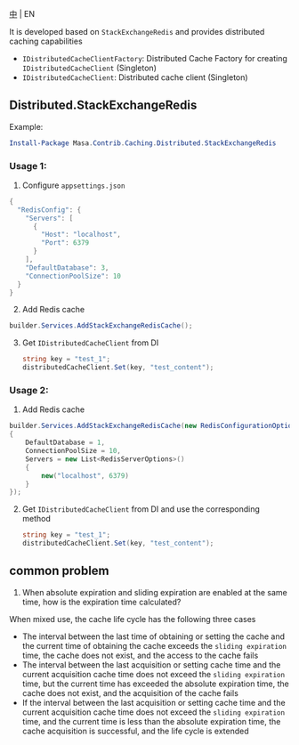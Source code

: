 [中](README.zh-CN.md) | EN

It is developed based on `StackExchangeRedis` and provides distributed caching capabilities

* `IDistributedCacheClientFactory`: Distributed Cache Factory for creating `IDistributedCacheClient` (Singleton)
* `IDistributedCacheClient`: Distributed cache client (Singleton)

## Distributed.StackExchangeRedis

Example:

``` powershell
Install-Package Masa.Contrib.Caching.Distributed.StackExchangeRedis
```

### Usage 1:

1. Configure `appsettings.json`

```` C#
{
  "RedisConfig": {
    "Servers": [
      {
        "Host": "localhost",
        "Port": 6379
      }
    ],
    "DefaultDatabase": 3,
    "ConnectionPoolSize": 10
  }
}
````

2. Add Redis cache

````C#
builder.Services.AddStackExchangeRedisCache();
````

3. Get `IDistributedCacheClient` from DI

    ```` C#
    string key = "test_1";
    distributedCacheClient.Set(key, "test_content");
    ````

### Usage 2:

1. Add Redis cache

````C#
builder.Services.AddStackExchangeRedisCache(new RedisConfigurationOptions()
{
    DefaultDatabase = 1,
    ConnectionPoolSize = 10,
    Servers = new List<RedisServerOptions>()
    {
        new("localhost", 6379)
    }
});
````

2. Get `IDistributedCacheClient` from DI and use the corresponding method

    ```` C#
    string key = "test_1";
    distributedCacheClient.Set(key, "test_content");
    ````

## common problem

1. When absolute expiration and sliding expiration are enabled at the same time, how is the expiration time calculated?

When mixed use, the cache life cycle has the following three cases

* The interval between the last time of obtaining or setting the cache and the current time of obtaining the cache exceeds the `sliding expiration` time, the cache does not exist, and the access to the cache fails
* The interval between the last acquisition or setting cache time and the current acquisition cache time does not exceed the `sliding expiration` time, but the current time has exceeded the absolute expiration time, the cache does not exist, and the acquisition of the cache fails
* If the interval between the last acquisition or setting cache time and the current acquisition cache time does not exceed the `sliding expiration` time, and the current time is less than the absolute expiration time, the cache acquisition is successful, and the life cycle is extended